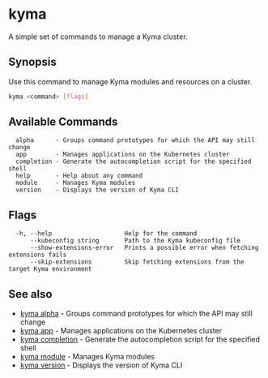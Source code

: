 # kyma

A simple set of commands to manage a Kyma cluster.

## Synopsis

Use this command to manage Kyma modules and resources on a cluster.

```bash
kyma <command> [flags]
```

## Available Commands

```text
  alpha      - Groups command prototypes for which the API may still change
  app        - Manages applications on the Kubernetes cluster
  completion - Generate the autocompletion script for the specified shell
  help       - Help about any command
  module     - Manages Kyma modules
  version    - Displays the version of Kyma CLI
```

## Flags

```text
  -h, --help                    Help for the command
      --kubeconfig string       Path to the Kyma kubeconfig file
      --show-extensions-error   Prints a possible error when fetching extensions fails
      --skip-extensions         Skip fetching extensions from the target Kyma environment
```

## See also

* [kyma alpha](kyma_alpha.md)           - Groups command prototypes for which the API may still change
* [kyma app](kyma_app.md)               - Manages applications on the Kubernetes cluster
* [kyma completion](kyma_completion.md) - Generate the autocompletion script for the specified shell
* [kyma module](kyma_module.md)         - Manages Kyma modules
* [kyma version](kyma_version.md)       - Displays the version of Kyma CLI
